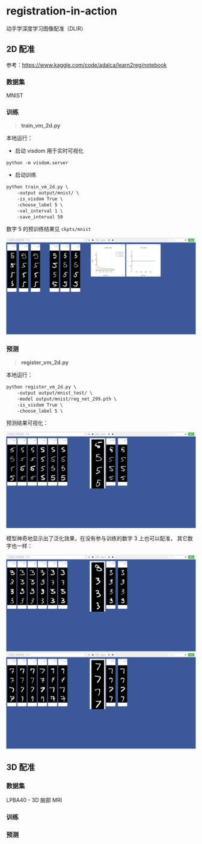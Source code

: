 # registration-in-action

动手学深度学习图像配准（DLIR）

## 2D 配准

参考：https://www.kaggle.com/code/adalca/learn2reg/notebook

### 数据集

MNIST

### 训练

> **train_vm_2d.py**

本地运行：

- 启动 visdom 用于实时可视化

```shell
python -m visdom.server
```

- 启动训练

```shell
python train_vm_2d.py \
    -output output/mnist/ \
    -is_visdom True \
    -choose_label 5 \
    -val_interval 1 \
    -save_interval 50
```

数字 5 的预训练结果见 `ckpts/mnist`

![visdom-train](./pytorch/ckpts/mnist/visdom-train.jpg)

### 预测

> **register_vm_2d.py**

本地运行：

```shell
python register_vm_2d.py \
    -output output/mnist_test/ \
    -model output/mnist/reg_net_299.pth \
    -is_visdom True \
    -choose_label 5 \
```

预测结果可视化：

![visdom-train](./pytorch/ckpts/mnist/visdom-test-5.jpg)

模型神奇地显示出了泛化效果，在没有参与训练的数字 3 上也可以配准， 其它数字也一样：

![visdom-train](./pytorch/ckpts/mnist/visdom-test-3.jpg)
![visdom-train](./pytorch/ckpts/mnist/visdom-test-7.jpg)


## 3D 配准

### 数据集

LPBA40 - 3D 脑部 MRI

### 训练


### 预测
